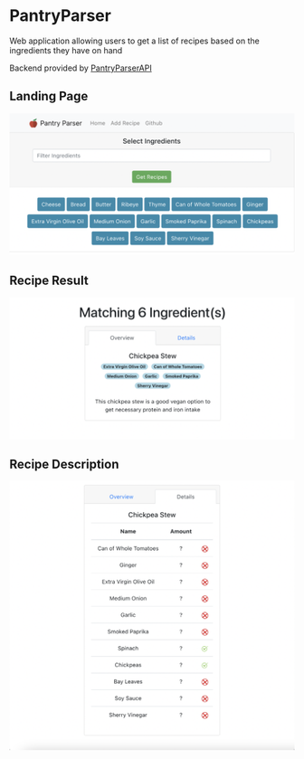 # PantryParser
Web application allowing users to get a list of recipes based on the ingredients they have on hand

Backend provided by [PantryParserAPI](https://github.com/Issier/PantryParserAPI)

## Landing Page
![alt text](screenshots/pantryParserLandingPage.PNG)

## Recipe Result
![alt text](screenshots/pantryParserRecipe.PNG)

## Recipe Description
![alt text](screenshots/pantryParserRecipeDetails.PNG)

